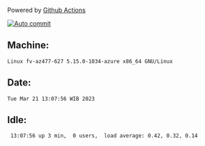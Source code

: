 Powered by [Github Actions](https://github.com/features/actions)

[![Auto commit](https://github.com/hiage/workstation/workflows/Auto%20commit/badge.svg)](https://github.com/hiage/workstation/actions?query=workflow%3A%22Auto+commit%22)

## Machine:
```
Linux fv-az477-627 5.15.0-1034-azure x86_64 GNU/Linux
```
## Date:
```
Tue Mar 21 13:07:56 WIB 2023
```
## Idle:
```
 13:07:56 up 3 min,  0 users,  load average: 0.42, 0.32, 0.14
```

